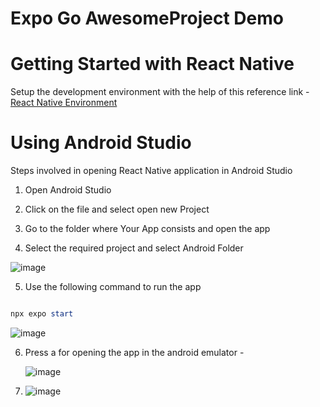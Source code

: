 # Expo Go AwesomeProject Demo

# Getting Started with React Native
Setup the development environment with the help of this reference link - [React Native Environment](https://reactnative.dev/docs/environment-setup?guide=native)

# Using Android Studio

Steps involved in opening React Native application in Android Studio

1. Open Android Studio

2. Click on the file and select open new Project

3. Go to the folder where Your App consists and open the app
   
4. Select the required project and select Android Folder

![image](https://github.com/garimasrivastavaa/Expo-Go-AwesomeProject-Demo/assets/94553271/ca2f361b-7758-479f-8cb4-cc13312a6376)

5. Use the following command to run the app

``` powershell

npx expo start

```

![image](https://github.com/garimasrivastavaa/Expo-Go-AwesomeProject-Demo/assets/94553271/e0034bd8-c569-4277-aaea-ee8d63ea33bb)

6. Press a for opening the app in the android emulator -

   ![image](https://github.com/garimasrivastavaa/Expo-Go-AwesomeProject-Demo/assets/94553271/1a81fe97-f291-466d-b4f3-f8acf08d5096)

7. ![image](https://github.com/garimasrivastavaa/Expo-Go-AwesomeProject-Demo/assets/94553271/b4ba6037-dbbc-42dc-a81b-767b91d8b022)




   

